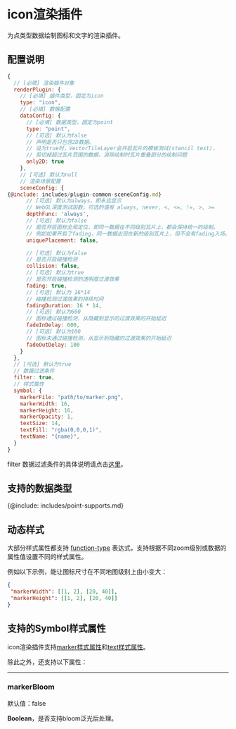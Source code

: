 # icon渲染插件

为点类型数据绘制图标和文字的渲染插件。

## 配置说明
```js
{
  // [必填] 渲染插件对象
  renderPlugin: {
    // [必填] 插件类型，固定为icon
    type: "icon",
    // [必填] 数据配置
    dataConfig: {
      // [必填] 数据类型，固定为point
      type: "point",
      // [可选] 默认为false
      // 声明是否只包含2D数据。
      // 设为true时，VectorTileLayer会开启瓦片的模板测试(stencil test)，
      // 剪切掉超过瓦片范围的数据，消除绘制时瓦片重叠部分的绘制问题
      only2D: true
    },
    // [可选] 默认为null
    // 渲染场景配置
    sceneConfig: {
{@include: includes/plugin-common-sceneConfig.md}
      // [可选] 默认为always，即永远显示
      // WebGL深度测试函数，可选的值有 always, never, <, <=, !=, >, >=
      depthFunc: 'always',
      // [可选] 默认为false
      // 是否开启图标全局定位，即同一数据在不同级别瓦片上，都会保持统一的绘制。
      // 例如如果开启了fading，同一数据出现在新的级别瓦片上，但不会有fading入场。
      uniquePlacement: false,

      // [可选] 默认为false
      // 是否开启碰撞检测
      collision: false,
      // [可选] 默认为true
      // 是否开启碰撞检测的透明度过渡效果
      fading: true,
      // [可选] 默认为 16*14
      // 碰撞检测过渡效果的持续时间
      fadingDuration: 16 * 14,
      // [可选] 默认为600
      // 图标通过碰撞检测，从隐藏到显示的过渡效果的开始延迟
      fadeInDelay: 600,
      // [可选] 默认为100
      // 图标未通过碰撞检测，从显示到隐藏的过渡效果的开始延迟
      fadeOutDelay: 100
    }
  },
  // [可选] 默认为true
  // 数据过滤条件
  filter: true,
  // 样式属性
  symbol: {
    markerFile: "path/to/marker.png",
    markerWidth: 16,
    markerHeight: 16,
    markerOpacity: 1,
    textSize: 14,
    textFill: "rgba(0,0,0,1)",
    textName: "{name}",
  }
}
```

filter 数据过滤条件的具体说明请点击[这里](filter)。

## 支持的数据类型

{@include: includes/point-supports.md}

## 动态样式

大部分样式属性都支持 [function-type](function-type) 表达式，支持根据不同zoom级别或数据的属性值设置不同的样式属性。

例如以下示例，能让图标尺寸在不同地图级别上由小变大：

```json
{
 "markerWidth": [[1, 2], [20, 40]],
 "markerHeight": [[1, 2], [20, 40]]
}
```

## 支持的Symbol样式属性

icon渲染插件支持[marker样式属性](symbols#marker样式属性)和[text样式属性](symbols#text样式属性)。

除此之外，还支持以下属性：

-----------
### markerBloom

默认值：false

**Boolean**，是否支持bloom泛光后处理。